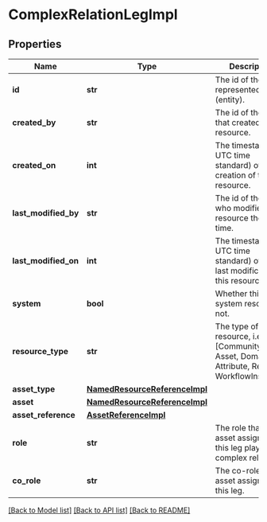 # ComplexRelationLegImpl

## Properties
Name | Type | Description | Notes
------------ | ------------- | ------------- | -------------
**id** | **str** | The id of the represented object (entity). | 
**created_by** | **str** | The id of the user that created this resource. | [optional] 
**created_on** | **int** | The timestamp (in UTC time standard) of the creation of this resource. | [optional] 
**last_modified_by** | **str** | The id of the user who modified this resource the last time. | [optional] 
**last_modified_on** | **int** | The timestamp (in UTC time standard) of the last modification of this resource. | [optional] 
**system** | **bool** | Whether this is a system resource or not. | [optional] 
**resource_type** | **str** | The type of this resource, i.e. [Community, Asset, Domain, Attribute, Relation, WorkflowInstance]. | 
**asset_type** | [**NamedResourceReferenceImpl**](NamedResourceReferenceImpl.md) |  | [optional] 
**asset** | [**NamedResourceReferenceImpl**](NamedResourceReferenceImpl.md) |  | [optional] 
**asset_reference** | [**AssetReferenceImpl**](AssetReferenceImpl.md) |  | [optional] 
**role** | **str** | The role that the asset assigned to this leg plays in the complex relation. | [optional] 
**co_role** | **str** | The co-role for the asset assigned to this leg. | [optional] 

[[Back to Model list]](../README.md#documentation-for-models) [[Back to API list]](../README.md#documentation-for-api-endpoints) [[Back to README]](../README.md)


